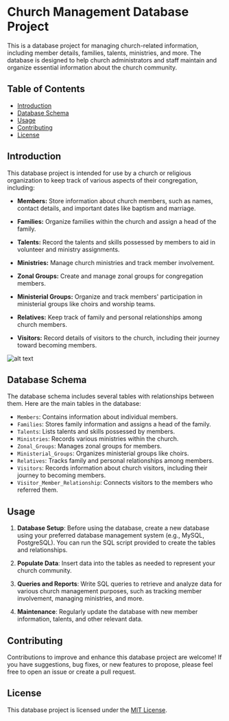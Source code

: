 # Church Management Database Project

This is a database project for managing church-related information, including member details, families, talents, ministries, and more. The database is designed to help church administrators and staff maintain and organize essential information about the church community.

## Table of Contents

- [Introduction](#introduction)
- [Database Schema](#database-schema)
- [Usage](#usage)
- [Contributing](#contributing)
- [License](#license)

## Introduction

This database project is intended for use by a church or religious organization to keep track of various aspects of their congregation, including:

- **Members:** Store information about church members, such as names, contact details, and important dates like baptism and marriage.

- **Families:** Organize families within the church and assign a head of the family.

- **Talents:** Record the talents and skills possessed by members to aid in volunteer and ministry assignments.

- **Ministries:** Manage church ministries and track member involvement.

- **Zonal Groups:** Create and manage zonal groups for congregation members.

- **Ministerial Groups:** Organize and track members' participation in ministerial groups like choirs and worship teams.

- **Relatives:** Keep track of family and personal relationships among church members.

- **Visitors:** Record details of visitors to the church, including their journey toward becoming members.

![alt text](https://github.com/elgod7/churchmanagementDB.git/dbimage.png?raw=true)

## Database Schema

The database schema includes several tables with relationships between them. Here are the main tables in the database:

- `Members`: Contains information about individual members.
- `Families`: Stores family information and assigns a head of the family.
- `Talents`: Lists talents and skills possessed by members.
- `Ministries`: Records various ministries within the church.
- `Zonal_Groups`: Manages zonal groups for members.
- `Ministerial_Groups`: Organizes ministerial groups like choirs.
- `Relatives`: Tracks family and personal relationships among members.
- `Visitors`: Records information about church visitors, including their journey to becoming members.
- `Visitor_Member_Relationship`: Connects visitors to the members who referred them.

## Usage

1. **Database Setup**: Before using the database, create a new database using your preferred database management system (e.g., MySQL, PostgreSQL). You can run the SQL script provided to create the tables and relationships.

2. **Populate Data**: Insert data into the tables as needed to represent your church community.

3. **Queries and Reports**: Write SQL queries to retrieve and analyze data for various church management purposes, such as tracking member involvement, managing ministries, and more.

4. **Maintenance**: Regularly update the database with new member information, talents, and other relevant data.

## Contributing

Contributions to improve and enhance this database project are welcome! If you have suggestions, bug fixes, or new features to propose, please feel free to open an issue or create a pull request.

## License

This database project is licensed under the [MIT License](LICENSE).
